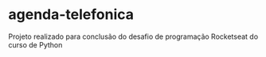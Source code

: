 # agenda-telefonica

Projeto realizado para conclusão do desafio de programação Rocketseat do curso de Python
